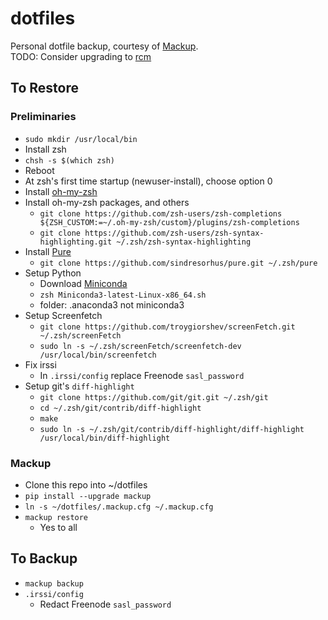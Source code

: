 # dotfiles
Personal dotfile backup, courtesy of [Mackup](https://github.com/lra/mackup).  
TODO: Consider upgrading to [rcm](https://github.com/thoughtbot/rcm)

## To Restore

### Preliminaries

* `sudo mkdir /usr/local/bin`
* Install zsh
* `chsh -s $(which zsh)`
* Reboot
* At zsh's first time startup (newuser-install), choose option 0
* Install [oh-my-zsh](https://github.com/ohmyzsh/ohmyzsh)
* Install oh-my-zsh packages, and others
  * `git clone https://github.com/zsh-users/zsh-completions ${ZSH_CUSTOM:=~/.oh-my-zsh/custom}/plugins/zsh-completions`
  * `git clone https://github.com/zsh-users/zsh-syntax-highlighting.git ~/.zsh/zsh-syntax-highlighting`
* Install [Pure](https://github.com/sindresorhus/pure)
  * `git clone https://github.com/sindresorhus/pure.git ~/.zsh/pure`
* Setup Python
  * Download [Miniconda](https://docs.conda.io/en/latest/miniconda.html#linux-installers)
  * `zsh Miniconda3-latest-Linux-x86_64.sh`
  * folder: .anaconda3 not miniconda3
* Setup Screenfetch
  * `git clone https://github.com/troygiorshev/screenFetch.git ~/.zsh/screenFetch`
  * `sudo ln -s ~/.zsh/screenFetch/screenfetch-dev /usr/local/bin/screenfetch`
* Fix irssi
  * In `.irssi/config` replace Freenode `sasl_password`
* Setup git's `diff-highlight`
  * `git clone https://github.com/git/git.git ~/.zsh/git`
  * `cd ~/.zsh/git/contrib/diff-highlight`
  * `make`
  * `sudo ln -s ~/.zsh/git/contrib/diff-highlight/diff-highlight /usr/local/bin/diff-highlight`

### Mackup

* Clone this repo into ~/dotfiles
* `pip install --upgrade mackup`
* `ln -s ~/dotfiles/.mackup.cfg ~/.mackup.cfg`
* `mackup restore`
  * Yes to all

## To Backup

* `mackup backup`
* `.irssi/config`
  * Redact Freenode `sasl_password`
